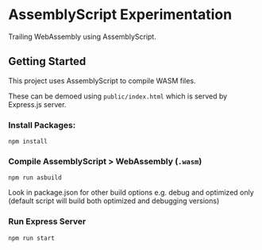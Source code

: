 # AssemblyScript Experimentation

Trailing WebAssembly using AssemblyScript.

## Getting Started

This project uses AssemblyScript to compile WASM files.

These can be demoed using `public/index.html` which is served by Express.js server.

### Install Packages:
`npm install`

### Compile AssemblyScript > WebAssembly (`.wasm`)
`npm run asbuild`

Look in package.json for other build options e.g. debug and optimized only (default script will build both optimized and debugging versions)

### Run Express Server
`npm run start`
